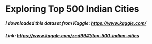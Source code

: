 # Exploring Top 500 Indian Cities

##### I downloaded this dataset from Kaggle: https://www.kaggle.com/
##### Link: https://www.kaggle.com/zed9941/top-500-indian-cities
